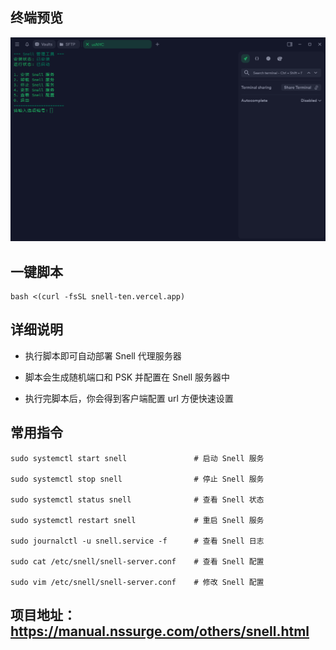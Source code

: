 ## 终端预览

![preview](image.png)


## 一键脚本

```
bash <(curl -fsSL snell-ten.vercel.app)
```

## 详细说明

- 执行脚本即可自动部署 Snell 代理服务器

- 脚本会生成随机端口和 PSK 并配置在 Snell 服务器中

- 执行完脚本后，你会得到客户端配置 url 方便快速设置

## 常用指令

```
sudo systemctl start snell               # 启动 Snell 服务

sudo systemctl stop snell                # 停止 Snell 服务

sudo systemctl status snell              # 查看 Snell 状态

sudo systemctl restart snell             # 重启 Snell 服务

sudo journalctl -u snell.service -f      # 查看 Snell 日志

sudo cat /etc/snell/snell-server.conf    # 查看 Snell 配置

sudo vim /etc/snell/snell-server.conf    # 修改 Snell 配置
```

## 项目地址：https://manual.nssurge.com/others/snell.html


